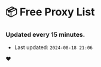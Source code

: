 # :package: Free Proxy List
### Updated every 15 minutes.

- Last updated: `2024-08-18 21:06`

:heart:
